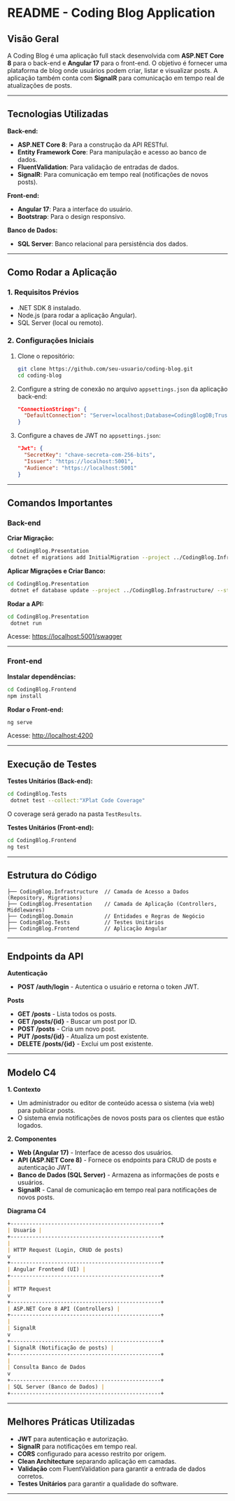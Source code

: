 # README - Coding Blog Application

## **Visão Geral**

A Coding Blog é uma aplicação full stack desenvolvida com **ASP.NET Core 8** para o back-end e **Angular 17** para o front-end. O objetivo é fornecer uma plataforma de blog onde usuários podem criar, listar e visualizar posts. A aplicação também conta com **SignalR** para comunicação em tempo real de atualizações de posts.

---

## **Tecnologias Utilizadas**

**Back-end:**

- **ASP.NET Core 8**: Para a construção da API RESTful.
- **Entity Framework Core**: Para manipulação e acesso ao banco de dados.
- **FluentValidation**: Para validação de entradas de dados.
- **SignalR**: Para comunicação em tempo real (notificações de novos posts).

**Front-end:**

- **Angular 17**: Para a interface do usuário.
- **Bootstrap**: Para o design responsivo.

**Banco de Dados:**

- **SQL Server**: Banco relacional para persistência dos dados.

---

## **Como Rodar a Aplicação**

### **1. Requisitos Prévios**

- .NET SDK 8 instalado.
- Node.js (para rodar a aplicação Angular).
- SQL Server (local ou remoto).

### **2. Configurações Iniciais**

1. Clone o repositório:

   ```bash
   git clone https://github.com/seu-usuario/coding-blog.git
   cd coding-blog
   ```

2. Configure a string de conexão no arquivo `appsettings.json` da aplicação back-end:

   ```json
   "ConnectionStrings": {
     "DefaultConnection": "Server=localhost;Database=CodingBlogDB;Trusted_Connection=True;"
   }
   ```

3. Configure a chaves de JWT no `appsettings.json`:
   ```json
   "Jwt": {
     "SecretKey": "chave-secreta-com-256-bits",
     "Issuer": "https://localhost:5001",
     "Audience": "https://localhost:5001"
   }
   ```

---

## **Comandos Importantes**

### **Back-end**

**Criar Migração:**

```bash
cd CodingBlog.Presentation
 dotnet ef migrations add InitialMigration --project ../CodingBlog.Infrastructure/ --startup-project .
```

**Aplicar Migrações e Criar Banco:**

```bash
cd CodingBlog.Presentation
 dotnet ef database update --project ../CodingBlog.Infrastructure/ --startup-project .
```

**Rodar a API:**

```bash
cd CodingBlog.Presentation
 dotnet run
```

Acesse: [https://localhost:5001/swagger](https://localhost:5001/swagger)

---

### **Front-end**

**Instalar dependências:**

```bash
cd CodingBlog.Frontend
npm install
```

**Rodar o Front-end:**

```bash
ng serve
```

Acesse: [http://localhost:4200](http://localhost:4200)

---

## **Execução de Testes**

**Testes Unitários (Back-end):**

```bash
cd CodingBlog.Tests
 dotnet test --collect:"XPlat Code Coverage"
```

O coverage será gerado na pasta `TestResults`.

**Testes Unitários (Front-end):**

```bash
cd CodingBlog.Frontend
ng test
```

---

## **Estrutura do Código**

```
├── CodingBlog.Infrastructure  // Camada de Acesso a Dados (Repository, Migrations)
├── CodingBlog.Presentation    // Camada de Aplicação (Controllers, Middlewares)
├── CodingBlog.Domain          // Entidades e Regras de Negócio
├── CodingBlog.Tests           // Testes Unitários
├── CodingBlog.Frontend        // Aplicação Angular
```

---

## **Endpoints da API**

**Autenticação**

- **POST /auth/login** - Autentica o usuário e retorna o token JWT.

**Posts**

- **GET /posts** - Lista todos os posts.
- **GET /posts/{id}** - Buscar um post por ID.
- **POST /posts** - Cria um novo post.
- **PUT /posts/{id}** - Atualiza um post existente.
- **DELETE /posts/{id}** - Exclui um post existente.

---

## **Modelo C4**

**1. Contexto**

- Um administrador ou editor de conteúdo acessa o sistema (via web) para publicar posts.
- O sistema envia notificações de novos posts para os clientes que estão logados.

**2. Componentes**

- **Web (Angular 17)** - Interface de acesso dos usuários.
- **API (ASP.NET Core 8)** - Fornece os endpoints para CRUD de posts e autenticação JWT.
- **Banco de Dados (SQL Server)** - Armazena as informações de posts e usuários.
- **SignalR** - Canal de comunicação em tempo real para notificações de novos posts.

**Diagrama C4**

```markdown
+------------------------------------------------+
| Usuario |
+------------------------------------------------+
|
| HTTP Request (Login, CRUD de posts)
v
+------------------------------------------------+
| Angular Frontend (UI) |
+------------------------------------------------+
|
| HTTP Request
v
+------------------------------------------------+
| ASP.NET Core 8 API (Controllers) |
+------------------------------------------------+
|
| SignalR
v
+------------------------------------------------+
| SignalR (Notificação de posts) |
+------------------------------------------------+
|
| Consulta Banco de Dados
v
+------------------------------------------------+
| SQL Server (Banco de Dados) |
+------------------------------------------------+
```

---

## **Melhores Práticas Utilizadas**

- **JWT** para autenticação e autorização.
- **SignalR** para notificações em tempo real.
- **CORS** configurado para acesso restrito por origem.
- **Clean Architecture** separando aplicação em camadas.
- **Validação** com FluentValidation para garantir a entrada de dados corretos.
- **Testes Unitários** para garantir a qualidade do software.

---
